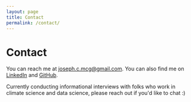 ```yaml
---
layout: page
title: Contact
permalink: /contact/
---
```


# Contact

You can reach me at [joseph.c.mcg@gmail.com](mailto:your-email@example.com). 
You can also find me on [LinkedIn](https://www.linkedin.com/in/joseph-c-mcg) and [GitHub](https://github.com/joseph-c-mcg).

Currently conducting informational interviews with folks who work in climate science and data science, please reach out if you'd like to chat :)
